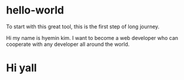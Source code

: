# hello-world
To start with this great tool, this is the first step of long journey.

Hi my name is hyemin kim. 
I want to become a web developer who can cooperate with any developer all around the world. 

# Hi yall
